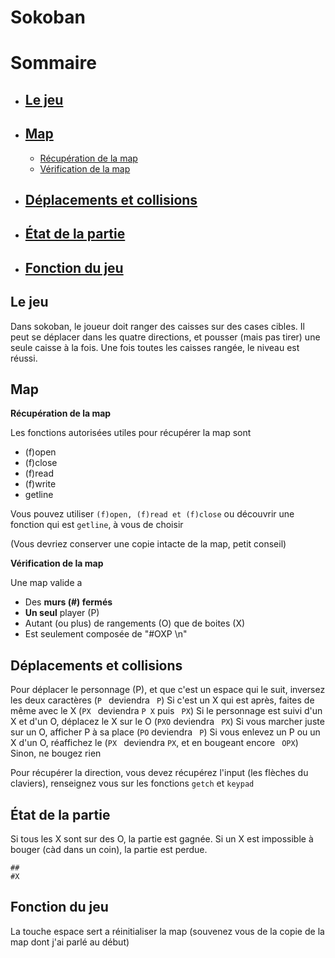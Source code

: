 # Sokoban

# Sommaire
* ## [Le jeu](https://github.com/Adaiki/EPITECH-2023/blob/master/sokoban.md#le-jeu-1)
* ## [Map](https://github.com/Adaiki/EPITECH-2023/blob/master/sokoban.md#map-1)
	* [Récupération de la map](https://github.com/Adaiki/EPITECH-2023/blob/master/sokoban.md#récupération-de-la-map-1)
	* [Vérification de la map](https://github.com/Adaiki/EPITECH-2023/blob/master/sokoban.md#vérification-de-la-map-1)
* ## [Déplacements et collisions](https://github.com/Adaiki/EPITECH-2023/blob/master/sokoban.md#déplacements-et-collisions-1)
* ## [État de la partie](https://github.com/Adaiki/EPITECH-2023/blob/master/sokoban.md#état-de-la-partie-1)
* ## [Fonction du jeu](https://github.com/Adaiki/EPITECH-2023/blob/master/sokoban.md#fonction-du-jeu-1)

## Le jeu

Dans sokoban, le joueur doit ranger des caisses sur des cases cibles. Il peut se déplacer dans les quatre directions, et pousser (mais pas tirer) une seule caisse à la fois. Une fois toutes les caisses rangée, le niveau est réussi.


## Map

**Récupération de la map**

Les fonctions autorisées utiles pour récupérer la map sont

* (f)open
* (f)close
* (f)read
* (f)write
* getline

Vous pouvez utiliser `(f)open, (f)read et (f)close` ou découvrir une fonction qui est `getline`, à vous de choisir

(Vous devriez conserver une copie intacte de la map, petit conseil)

**Vérification de la map**

Une map valide a 

* Des **murs (#) fermés**
* **Un seul** player (P)
* Autant (ou plus) de rangements (O) que de boites (X)
* Est seulement composée de "#OXP \n"

## Déplacements et collisions

Pour déplacer le personnage (P), et que c'est un espace qui le suit, inversez les deux caractères (`P ` deviendra ` P`)
Si c'est un X qui est après, faites de même avec le X (`PX ` deviendra `P X` puis ` PX`)
Si le personnage est suivi d'un X et d'un O, déplacez le X sur le O (`PXO` deviendra ` PX`)
	Si vous marcher juste sur un O, afficher P à sa place (`PO` deviendra ` P`)
	Si vous enlevez un P ou un X d'un O, réaffichez le (`PX ` deviendra ` PX `, et en bougeant encore ` OPX`)
Sinon, ne bougez rien
	
Pour récupérer la direction, vous devez récupérez l'input (les flèches du claviers), renseignez vous sur les fonctions `getch` et `keypad`
	
## État de la partie

Si tous les X sont sur des O, la partie est gagnée.
Si un X est impossible à bouger (càd dans un coin), la partie est perdue.

```
##
#X
```

## Fonction du jeu

La touche espace sert a réinitialiser la map (souvenez vous de la copie de la map dont j'ai parlé au début)
